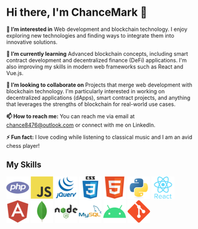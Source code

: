 # Hi there, I'm ChanceMark 👋

**👀 I’m interested in**
Web development and blockchain technology. I enjoy exploring new technologies and finding ways to integrate them into innovative solutions.

**🌱 I’m currently learning**
Advanced blockchain concepts, including smart contract development and decentralized finance (DeFi) applications. I'm also improving my skills in modern web frameworks such as React and Vue.js.

**💞️ I’m looking to collaborate on**
Projects that merge web development with blockchain technology. I'm particularly interested in working on decentralized applications (dApps), smart contract projects, and anything that leverages the strengths of blockchain for real-world use cases.

**📫 How to reach me:**
You can reach me via email at chance8476@outlook.com or connect with me on LinkedIn.

**⚡ Fun fact:**
I love coding while listening to classical music and I am an avid chess player!

## My Skills
<code><img height="60" src="https://raw.githubusercontent.com/devicons/devicon/master/icons/php/php-plain.svg" title="Php"></code>
<code><img height="60" src="https://raw.githubusercontent.com/devicons/devicon/master/icons/javascript/javascript-original.svg" title="Javascript"></code>
<code><img height="60" src="https://raw.githubusercontent.com/devicons/devicon/master/icons/jquery/jquery-plain-wordmark.svg" title="jQuery"></code>
<code><img height="60" src="https://raw.githubusercontent.com/devicons/devicon/master/icons/css3/css3-original-wordmark.svg" title="CSS3"></code>
<code><img height="60" src="https://raw.githubusercontent.com/devicons/devicon/master/icons/html5/html5-original.svg" title="Html5"></code>
<code><img height="60" src="https://raw.githubusercontent.com/devicons/devicon/master/icons/python/python-original.svg" title="Python"></code>
<code><img height="60" src="https://raw.githubusercontent.com/devicons/devicon/master/icons/react/react-original-wordmark.svg" title="React"></code>
<code><img height="60" src="https://raw.githubusercontent.com/devicons/devicon/master/icons/angularjs/angularjs-plain.svg" title="angular"></code>
<code><img height="60" src="https://raw.githubusercontent.com/devicons/devicon/master/icons/mongodb/mongodb-original.svg" title="mongodb"></code>
<code><img height="60" src="https://raw.githubusercontent.com/devicons/devicon/master/icons/nodejs/nodejs-original-wordmark.svg" title="node.js"></code>
<code><img height="60" src="https://raw.githubusercontent.com/devicons/devicon/master/icons/mysql/mysql-original-wordmark.svg" title="mysql"></code>
<code><img height="60" src="https://raw.githubusercontent.com/github/explore/80688e429a7d4ef2fca1e82350fe8e3517d3494d/topics/android/android.png" title="Android"></code>
<code><img height="60" src="https://raw.githubusercontent.com/devicons/devicon/master/icons/git/git-original.svg" title="Git"></code>

<!-- <code><img height="40" src="https://raw.githubusercontent.com/devicons/devicon/master/icons/ruby/ruby-original.svg" title="Ruby"></code> -->
<!-- <code><img height="40" src="https://raw.githubusercontent.com/devicons/devicon/master/icons/dart/dart-original.svg" title="python"></code> -->
<!-- <code><img height="35" src="https://raw.githubusercontent.com/github/explore/80688e429a7d4ef2fca1e82350fe8e3517d3494d/topics/flutter/flutter.png" title="Flutter"></code>-->
<!-- <code><img height="60" src="https://raw.githubusercontent.com/devicons/devicon/master/icons/typescript/typescript-plain.svg" title="Typescript"></code>-->
<!-- <code><img height="40" src="https://raw.githubusercontent.com/devicons/devicon/master/icons/laravel/laravel-plain-wordmark.svg" title="Laravel"></code>-->
<!-- <code><img height="40" src="https://raw.githubusercontent.com/devicons/devicon/master/icons/django/django-plain.svg" title="dJango"></code>-->
<!-- <code><img height="40" src="https://raw.githubusercontent.com/devicons/devicon/master/icons/express/express-original-wordmark.svg" title="Express.js"></code>-->
<!-- <code><img height="40" src="https://raw.githubusercontent.com/devicons/devicon/master/icons/sass/sass-original.svg" title="SASS"></code>-->
<!-- <code><img height="40" src="https://raw.githubusercontent.com/devicons/devicon/master/icons/nextjs/nextjs-original.svg" title="NextJs"></code>-->
<!-- <code><img height="40" src="https://raw.githubusercontent.com/devicons/devicon/master/icons/vuejs/vuejs-original.svg" title="Vue"></code>-->
<!-- <code><img height="40" src="https://raw.githubusercontent.com/devicons/devicon/master/icons/nuxtjs/nuxtjs-original.svg" title="NuxtJs"></code>-->
<!-- <code><img height="35" src="https://banner2.cleanpng.com/20180427/zce/kisspng-figma-user-interface-design-designer-logo-apps-design-5ae2b107507599.2852510515248058953296.jpg"></code>-->
<!-- <code><img height="35" src="https://d2eip9sf3oo6c2.cloudfront.net/tags/images/000/001/085/square_280/firebaselogo.png"></code>-->
